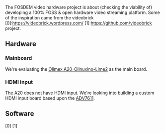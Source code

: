 The FOSDEM video hardware project is about (checking the viability of) developing a 100% FOSS & open hardware video streaming platform. Some of the inspiration came from the videobrick [0]:https://videobrick.wordpress.com/ [1]:https://github.com/videobrick project.

## Hardware
### Mainboard
We're evaluating the [Olimex A20-Olinuxino-Lime2](https://www.olimex.com/Products/OLinuXino/A20/A20-OLinuXino-LIME2/) as the main board.

### HDMI input
The A20 does not have HDMI input. We're looking into building a custom HDMI input board based upon the [ADV7611](https://www.analog.com/en/products/adv7611.html).

## Software


[0] 
[1] 
